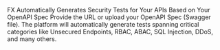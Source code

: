 FX Automatically Generates Security Tests for Your APIs Based on Your OpenAPI Spec
Provide the URL or upload your OpenAPI Spec (Swagger file). The platform will automatically generate tests spanning critical categories like Unsecured Endpoints, RBAC, ABAC, SQL Injection, DDoS, and many others.